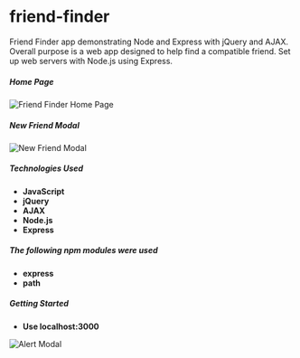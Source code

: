 # friend-finder

Friend Finder app demonstrating Node and Express with jQuery and AJAX.
Overall purpose is a web app designed to help find a compatible friend.
Set up web servers with Node.js using Express.

##### Home Page
![Friend Finder Home Page]()

##### New Friend Modal
![New Friend Modal]()

##### Technologies Used
* **JavaScript**
* **jQuery**
* **AJAX**
* **Node.js**
* **Express**

##### The following npm modules were used
* **express**
* **path**

##### Getting Started
* **Use localhost:3000**


![Alert Modal]()
